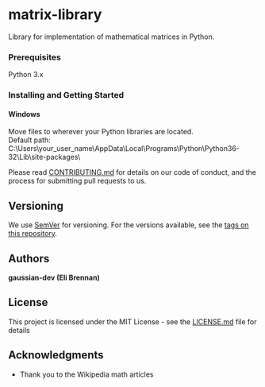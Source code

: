 # matrix-library

Library for implementation of mathematical matrices in Python.

### Prerequisites

Python 3.x


### Installing and Getting Started

#### Windows
Move files to wherever your Python libraries are located.<br />
Default path: C:\Users\your_user_name\AppData\Local\Programs\Python\Python36-32\Lib\site-packages\

Please read [CONTRIBUTING.md](https://gist.github.com/PurpleBooth/b24679402957c63ec426) for details on our code of conduct, and the process for submitting pull requests to us.

## Versioning

We use [SemVer](http://semver.org/) for versioning. For the versions available, see the [tags on this repository](https://github.com/your/project/tags). 

## Authors

**gaussian-dev (Eli Brennan)**

## License

This project is licensed under the MIT License - see the [LICENSE.md](LICENSE.md) file for details

## Acknowledgments

* Thank you to the Wikipedia math articles
